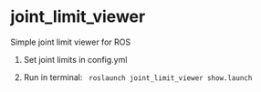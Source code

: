 # joint_limit_viewer
Simple joint limit viewer for ROS 

1. Set joint limits in config.yml

2. Run in terminal:
``` roslaunch joint_limit_viewer show.launch```

